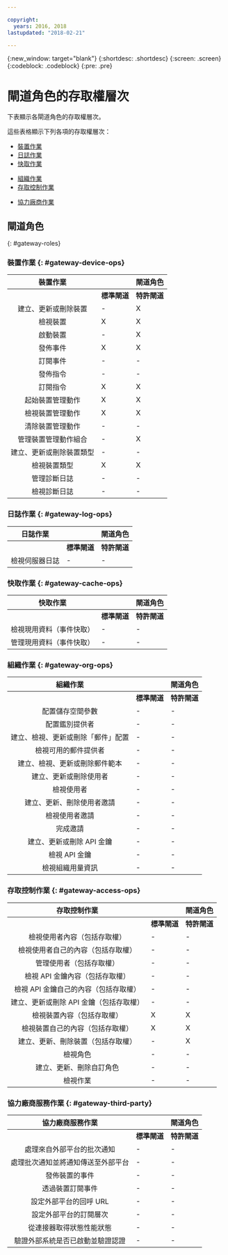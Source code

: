 ```yaml
---

copyright:
  years: 2016, 2018
lastupdated: "2018-02-21"

---
```


{:new_window: target="blank"}
{:shortdesc: .shortdesc}
{:screen: .screen}
{:codeblock: .codeblock}
{:pre: .pre}

# 閘道角色的存取權層次

下表顯示各閘道角色的存取權層次。

這些表格顯示下列各項的存取權層次：
- [裝置作業](#gateway-device-ops)
- [日誌作業](#gateway-log-ops)
- [快取作業](#gateway-cache-ops)
<!-- [Historian Operations](#gateway-historian) -->
- [組織作業](#gateway-org-ops)
- [存取控制作業](#gateway-access-ops)
<!-- - [Analytics Operations](#gateway-analytics-ops) -->
- [協力廠商作業](#gateway-third-party)  
<!-- - [Risk Management Operations](#gateway-risk-mgt) -->

## 閘道角色
{: #gateway-roles}

### 裝置作業 {: #gateway-device-ops}

裝置作業 ||閘道角色|
:--------: | ---------------------|------------------------
           |**標準閘道** |**特許閘道**
建立、更新或刪除裝置|-|X
檢視裝置|X|X
啟動裝置|-|X
發佈事件|X|X
訂閱事件|-|-
發佈指令|-|-
訂閱指令|X|X
起始裝置管理動作|X|X
檢視裝置管理動作|X|X
清除裝置管理動作|-|-
管理裝置管理動作組合|-|X
建立、更新或刪除裝置類型|-|-
檢視裝置類型|X|X
管理診斷日誌|-|-
檢視診斷日誌|-|-

### 日誌作業 {: #gateway-log-ops}

日誌作業 ||閘道角色|
:--------: | ---------------------|------------------------
           |**標準閘道** |**特許閘道**
檢視伺服器日誌|-|-

### 快取作業 {: #gateway-cache-ops}

快取作業 ||閘道角色|
:--------: | ---------------------|------------------------
           |**標準閘道** |**特許閘道**
檢視現用資料（事件快取）|-|-
管理現用資料（事件快取）|-|-


### 組織作業 {: #gateway-org-ops}

組織作業 ||閘道角色|
:--------: | ---------------------|------------------------
           |**標準閘道** |**特許閘道**
配置儲存空間參數|-|-
配置鑑別提供者|-|-
建立、檢視、更新或刪除「郵件」配置|-|-
檢視可用的郵件提供者|-|-
建立、檢視、更新或刪除郵件範本|-|-
建立、更新或刪除使用者|-|-
檢視使用者|-|-
建立、更新、刪除使用者邀請|-|-
檢視使用者邀請|-|-
完成邀請|-|-
建立、更新或刪除 API 金鑰|-|-
檢視 API 金鑰|-|-
檢視組織用量資訊|-|-

### 存取控制作業 {: #gateway-access-ops}

存取控制作業 ||閘道角色|
:--------: | ---------------------|------------------------
           |**標準閘道** |**特許閘道**
檢視使用者內容（包括存取權）|-|-
檢視使用者自己的內容（包括存取權）|-|-
管理使用者（包括存取權）|-|-
檢視 API 金鑰內容（包括存取權）|-|-
檢視 API 金鑰自己的內容（包括存取權）|-|-
建立、更新或刪除 API 金鑰（包括存取權）|-|-
檢視裝置內容（包括存取權）|X|X
檢視裝置自己的內容（包括存取權）|X|X
建立、更新、刪除裝置（包括存取權）|-|X
檢視角色|-|-
建立、更新、刪除自訂角色|-|-
檢視作業|-|-

<!-- ### Analytics Operations {: #gateway-analytics-ops}
Analytics Operations || Gateway Roles|
           | **Standard Gateway** | **Privileged Gateway** |
View analytics rules|-|-
Manage analytics rules|-|-
View analytics actions|-|-
Manage analytics actions|-|-
View analytics alerts|-|-
View analytics message schemas|-|-
Manage analytics message schemas|-|- -->

### 協力廠商服務作業 {: #gateway-third-party}

協力廠商服務作業 ||閘道角色|
:--------: | ---------------------|------------------------
           |**標準閘道** |**特許閘道**
處理來自外部平台的批次通知|-|-
處理批次通知並將通知傳送至外部平台|-|-
發佈裝置的事件|-|-
透過裝置訂閱事件|-|-
設定外部平台的回呼 URL|-|-
設定外部平台的訂閱層次|-|-
從連接器取得狀態性能狀態|-|-
驗證外部系統是否已啟動並驗證認證|-|-
